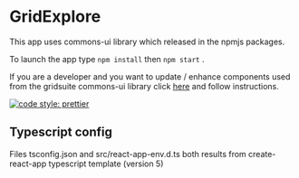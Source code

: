 # GridExplore

This app uses commons-ui library which released in the npmjs packages.

To launch the app type `npm install` then `npm start` .

If you are a developer and you want to update / enhance components used from the gridsuite commons-ui library
click [here](https://github.com/gridsuite/commons-ui) and follow instructions.

[![code style: prettier](https://img.shields.io/badge/code_style-prettier-ff69b4.svg?style=flat-square)](https://github.com/prettier/prettier)

## Typescript config

Files tsconfig.json and src/react-app-env.d.ts both results from create-react-app typescript template (version 5)

